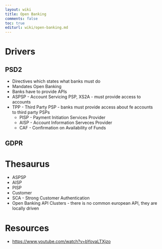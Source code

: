 ```yaml
---
layout: wiki
title: Open Banking
comments: false
toc: true
editurl: wiki/open-banking.md
---
```


# Drivers
## PSD2
- Directives which states what banks must do
- Mandates Open Banking
- Banks have to provide APIs
- ASPSP - Account Servicing PSP, XS2A - must provide access to accounts
- TPP - Third Party PSP - banks must provide access about fe accounts to third party PSPs
  - PISP - Payment Initiation Services Provider
  - AISP - Account Information Serveces Provider
  - CAF - Confirmation on Availability of Funds
## GDPR

# Thesaurus
- ASPSP
- AISP
- PISP
- Customer
- SCA - Strong Customer Authentication
- Open Banking API Clusters - there is no common european API, they are locally driven

# Resources
- https://www.youtube.com/watch?v=bYovaLTXjzo
